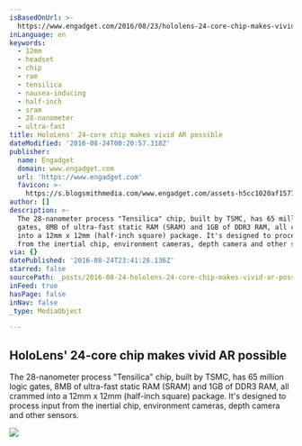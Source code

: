 ```yaml
---
isBasedOnUrl: >-
  https://www.engadget.com/2016/08/23/hololens-24-core-chip-makes-vivid-ar-possible/
inLanguage: en
keywords:
  - 12mm
  - headset
  - chip
  - ram
  - tensilica
  - nausea-inducing
  - half-inch
  - sram
  - 28-nanometer
  - ultra-fast
title: HoloLens' 24-core chip makes vivid AR possible
dateModified: '2016-08-24T00:20:57.318Z'
publisher:
  name: Engadget
  domain: www.engadget.com
  url: 'https://www.engadget.com'
  favicon: >-
    https://s.blogsmithmedia.com/www.engadget.com/assets-h5cc1020af15770401c2fc5b563c319d9/images/favicon-160x160.png?h=1638b0a8bbe7effa8f85c3ecabb63620
author: []
description: >-
  The 28-nanometer process "Tensilica" chip, built by TSMC, has 65 million logic
  gates, 8MB of ultra-fast static RAM (SRAM) and 1GB of DDR3 RAM, all crammed
  into a 12mm x 12mm (half-inch square) package. It's designed to process input
  from the inertial chip, environment cameras, depth camera and other sensors.
via: {}
datePublished: '2016-08-24T23:41:26.136Z'
starred: false
sourcePath: _posts/2016-08-24-hololens-24-core-chip-makes-vivid-ar-possible.md
inFeed: true
hasPage: false
inNav: false
_type: MediaObject

---
```

<article style=""><h1>HoloLens' 24-core chip makes vivid AR possible</h1><p>The 28-nanometer process "Tensilica" chip, built by TSMC, has 65 million logic gates, 8MB of ultra-fast static RAM (SRAM) and 1GB of DDR3 RAM, all crammed into a 12mm x 12mm (half-inch square) package. It's designed to process input from the inertial chip, environment cameras, depth camera and other sensors.</p><img src="https://s.aolcdn.com/dims5/amp:33e3150dd83d5589e41cdbe3ece7df80afe56efb/q:100/?url=http%3A%2F%2Fo.aolcdn.com%2Fhss%2Fstorage%2Fmidas%2F758b22644acc93019396fe04373c4ab2%2F204235692%2Fhololens-parts-2016-08-23-01.jpg" /></article>